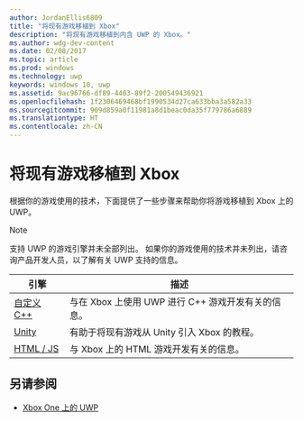 ```yaml
---
author: JordanEllis6809
title: "将现有游戏移植到 Xbox"
description: "将现有游戏移植到内含 UWP 的 Xbox。"
ms.author: wdg-dev-content
ms.date: 02/08/2017
ms.topic: article
ms.prod: windows
ms.technology: uwp
keywords: windows 10, uwp
ms.assetid: 9ac96766-df89-4403-89f2-200549436921
ms.openlocfilehash: 1f2306469468bf1990534d27ca633bba3a582a33
ms.sourcegitcommit: 909d859a0f11981a8d1beac0da35f779786a6889
ms.translationtype: HT
ms.contentlocale: zh-CN
---
```

# <a name="bringing-existing-games-to-xbox"></a>将现有游戏移植到 Xbox


根据你的游戏使用的技术，下面提供了一些步骤来帮助你将游戏移植到 Xbox 上的 UWP。

> [!NOTE]
> 支持 UWP 的游戏引擎并未全部列出。 如果你的游戏使用的技术并未列出，请咨询产品开发人员，以了解有关 UWP 支持的信息。

| 引擎      | 描述 |
|------------|-------------|
|[自定义 C++](development-lanes-custom-cpp.md)| 与在 Xbox 上使用 UWP 进行 C++ 游戏开发有关的信息。 |
|[Unity](development-lanes-unity.md)| 有助于将现有游戏从 Unity 引入 Xbox 的教程。 |
|[HTML / JS](development-lanes-html.md)| 与 Xbox 上的 HTML 游戏开发有关的信息。 |

## <a name="see-also"></a>另请参阅

- [Xbox One 上的 UWP](index.md)

